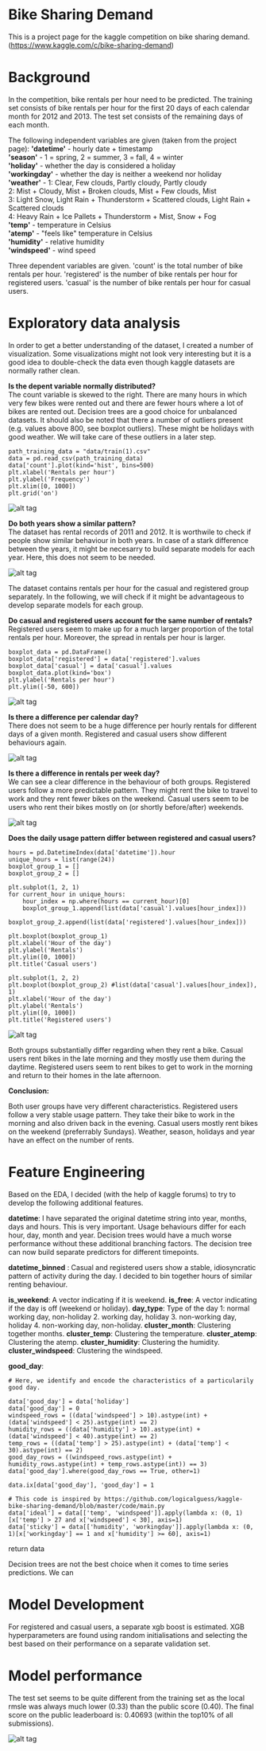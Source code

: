# Bike Sharing Demand
This is a project page for the kaggle competition on bike sharing demand. (https://www.kaggle.com/c/bike-sharing-demand)

#  Background
In the competition, bike rentals per hour need to be predicted. The training set consists of bike rentals per hour for the first 20 days of each calendar month for 2012 and 2013. The test set consists of the remaining days of each month. 

The following independent variables are given (taken from the project page):
__'datetime'__ - hourly date + timestamp  
__'season'__ -  1 = spring, 2 = summer, 3 = fall, 4 = winter  
__'holiday'__ - whether the day is considered a holiday  
__'workingday'__ - whether the day is neither a weekend nor holiday  
__'weather'__ - 1: Clear, Few clouds, Partly cloudy, Partly cloudy  
2: Mist + Cloudy, Mist + Broken clouds, Mist + Few clouds, Mist  
3: Light Snow, Light Rain + Thunderstorm + Scattered clouds, Light Rain + Scattered clouds  
4: Heavy Rain + Ice Pallets + Thunderstorm + Mist, Snow + Fog   
__'temp'__ - temperature in Celsius  
__'atemp'__ - "feels like" temperature in Celsius  
__'humidity'__ - relative humidity  
__'windspeed'__ - wind speed  

Three dependent variables are given. 
'count' is the total number of bike rentals per hour. 
'registered' is the number of bike rentals per hour for registered users.
'casual' is the number of bike rentals per hour for casual users.

#  Exploratory data analysis

In order to get a better understanding of the dataset, I created a number of visualization. Some visualizations
might not look very interesting but it is a good idea to double-check the data even though kaggle datasets
are normally rather clean.
 
__Is the depent variable normally distributed?__  
The count variable is skewed to the right. There are many hours in which very few bikes were rented out and 
there are fewer hours where a lot of bikes are rented out. Decision trees are a good choice for unbalanced datasets. It should also be noted that there a number of outliers present (e.g. values above 800, see boxplot outliers). These might be holidays with good weather. We will take care of these outliers in a later step. 

```
path_training_data = "data/train(1).csv"
data = pd.read_csv(path_training_data)
data['count'].plot(kind='hist', bins=500)
plt.xlabel('Rentals per hour')
plt.ylabel('Frequency')
plt.xlim([0, 1000])
plt.grid('on')
```

![alt tag](https://github.com/drawer87/kaggle/blob/master/dependent_var.jpg)

__Do both years show a similar pattern?__  
The dataset has rental records of 2011 and 2012. It is worthwile to check if people show similar behaviour in both years. In case of a stark difference between the years, it might be necesarry to build separate models for each year. Here, this
does not seem to be needed.

![alt tag](https://github.com/drawer87/kaggle/blob/master/year_comparison_rentals.jpg)


The dataset contains rentals per hour for the casual and registered group separately. In the following, we will check if
it might be advantageous to develop separate models for each group.

__Do casual and registered users account for the same number of rentals?__  
Registered users seem to make up for a much larger proportion of the total rentals per hour. Moreover,
the spread in rentals per hour is larger. 

```
boxplot_data = pd.DataFrame() 
boxplot_data['registered'] = data['registered'].values
boxplot_data['casual'] = data['casual'].values
boxplot_data.plot(kind='box')
plt.ylabel('Rentals per hour')
plt.ylim([-50, 600])
```
![alt tag](https://github.com/drawer87/kaggle/blob/master/rentals_registered_casual.jpg)

__Is there a difference per calendar day?__  
There does not seem to be a huge difference per hourly rentals for different days of a given month. Registered and casual
users show different behaviours again.

![alt tag](https://github.com/drawer87/kaggle/blob/master/rentals_per_calendar_day.jpg)


__Is there a difference in rentals per week day?__  
We can see a clear difference in the behaviour of both groups. Registered users follow a more predictable pattern. They
might rent the bike to travel to work and they rent fewer bikes on the weekend. Casual users seem to be users who rent their bikes mostly on (or shortly before/after) weekends.

![alt tag](https://github.com/drawer87/kaggle/blob/master/rentals_per_weekday.jpg)


__Does the daily usage pattern differ between registered and casual users?__  

```
hours = pd.DatetimeIndex(data['datetime']).hour
unique_hours = list(range(24))
boxplot_group_1 = []
boxplot_group_2 = []

plt.subplot(1, 2, 1)
for current_hour in unique_hours:
    hour_index = np.where(hours == current_hour)[0]
    boxplot_group_1.append(list(data['casual'].values[hour_index]))
    boxplot_group_2.append(list(data['registered'].values[hour_index]))

plt.boxplot(boxplot_group_1) 
plt.xlabel('Hour of the day')
plt.ylabel('Rentals')
plt.ylim([0, 1000])
plt.title('Casual users')

plt.subplot(1, 2, 2)
plt.boxplot(boxplot_group_2) #list(data['casual'].values[hour_index]), 1)
plt.xlabel('Hour of the day')
plt.ylabel('Rentals')
plt.ylim([0, 1000])
plt.title('Registered users')
```

![alt tag](https://github.com/drawer87/kaggle/blob/master/rentals_per_hour_casual.jpg)

Both groups substantially differ regarding when they rent a bike. Casual users rent bikes in the late morning and they mostly use them during the daytime. Registered users seem to rent bikes to get to work in the morning and return to their homes in the late afternoon.

__Conclusion:__  

Both user groups have very different characteristics. Registered users follow a very stable usage pattern. They take their bike to work in the morning and also driven back in the evening. Casual users mostly rent bikes on the weekend (preferrably Sundays). Weather, season, holidays and year have an effect on the number of rents. 

#  Feature Engineering

Based on the EDA, I decided (with the help of kaggle forums) to try to develop the following additional features.

__datetime__: I have separated the original datetime string into year, months, days and hours. This is very important. Usage behaviours differ for each hour, day, month and year. Decision trees would have a much worse performance without these additional branching factors. The decision tree can now build separate predictors for different timepoints.

__datetime_binned__ : Casual and registered users show a stable, idiosyncratic pattern of activity during the day. I decided
to bin together hours of similar renting behaviour.

__is_weekend__: A vector indicating if it is weekend.
__is_free__: A vector indicating if the day is off (weekend or holiday).
__day_type__: Type of the day
1: normal working day, non-holiday
2. working day, holiday
3. non-working day, holiday
4. non-working day, non-holiday.
__cluster_month__: Clustering together months.
__cluster_temp__: Clustering the temperature.
__cluster_atemp__: Clustering the atemp.
__cluster_humidity__: Clustering the humidity.
__cluster_windspeed__: Clustering the windspeed.

__good_day__:

    # Here, we identify and encode the characteristics of a particularily good day.

    data['good_day'] = data['holiday']
    data['good_day'] = 0
    windspeed_rows = ((data['windspeed'] > 10).astype(int) + (data['windspeed'] < 25).astype(int) == 2)
    humidity_rows = ((data['humidity'] > 10).astype(int) + (data['windspeed'] < 40).astype(int) == 2)
    temp_rows = ((data['temp'] > 25).astype(int) + (data['temp'] < 30).astype(int) == 2)
    good_day_rows = ((windspeed_rows.astype(int) + humidity_rows.astype(int) + temp_rows.astype(int)) == 3)
    data['good_day'].where(good_day_rows == True, other=1)

    data.ix[data['good_day'], 'good_day'] = 1

    # This code is inspired by https://github.com/logicalguess/kaggle-bike-sharing-demand/blob/master/code/main.py
    data['ideal'] = data[['temp', 'windspeed']].apply(lambda x: (0, 1)[x['temp'] > 27 and x['windspeed'] < 30], axis=1)
    data['sticky'] = data[['humidity', 'workingday']].apply(lambda x: (0, 1)[x['workingday'] == 1 and x['humidity'] >= 60], axis=1)

return data

Decision trees are not the best choice when it comes to time series predictions. We can 


#  Model Development


For registered and casual users, a separate xgb boost is estimated. XGB hyperparameters are found using random initialisations and selecting the best based on their performance on a separate validation set.

#  Model performance

The test set seems to be quite different from the training set as the local rmsle was always much lower (0.33) than the public score (0.40). The final score on the public leaderboard is: 0.40693 (within the top10% of all submissions).


![alt tag](https://github.com/drawer87/kaggle/blob/master/kaggle_score.jpg)

